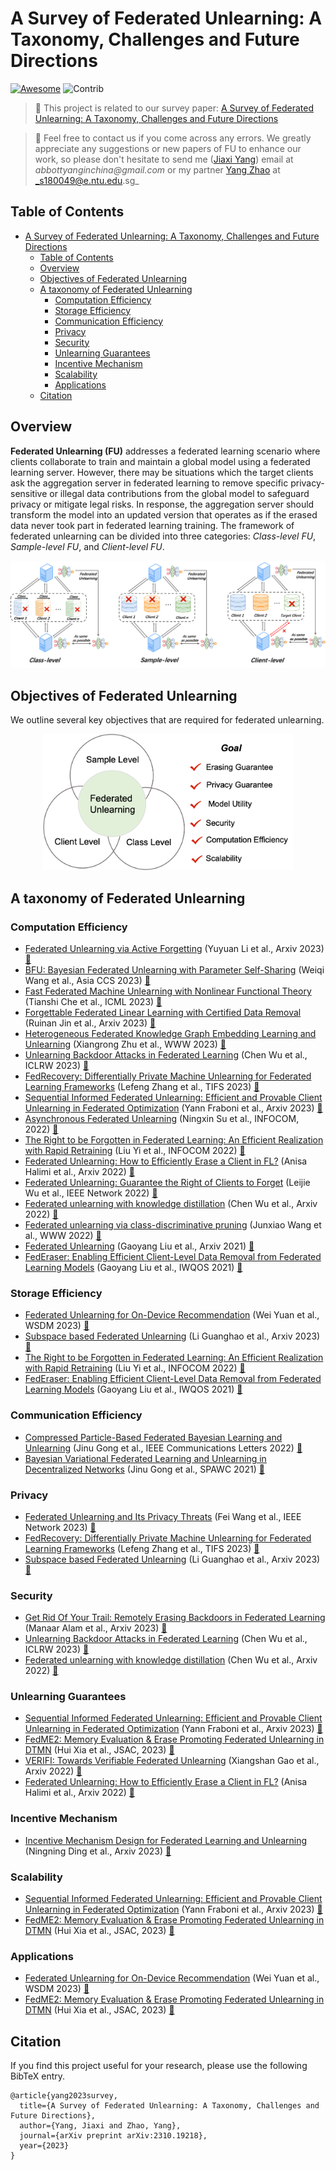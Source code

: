 # A Survey of Federated Unlearning: A Taxonomy, Challenges and Future Directions

[![Awesome](https://cdn.rawgit.com/sindresorhus/awesome/d7305f38d29fed78fa85652e3a63e154dd8e8829/media/badge.svg)](https://github.com/abbottyanginchina/Awesome-Federated-Unlearning)
<img src="https://img.shields.io/badge/Contributions-Welcome-278ea5" alt="Contrib"/> 

> 📖 This project is related to our survey paper: 
<a href="https://arxiv.org/pdf/2310.19218.pdf">A Survey of Federated Unlearning: A Taxonomy, Challenges and Future Directions</a>

> 📧 Feel free to contact us if you come across any errors. We greatly appreciate any suggestions or new papers of FU to enhance our work, so please don't hesitate to send me (<a href="https://abbottyanginchina.github.io">Jiaxi Yang</a>) email at _abbottyanginchina@gmail.com_ or my partner <a href="https://scholar.google.com/citations?user=JEG76EoAAAAJ&hl=zh-CN&oi=sra">Yang Zhao</a> at _s180049@e.ntu.edu.sg_

## Table of Contents
- [A Survey of Federated Unlearning: A Taxonomy, Challenges and Future Directions](#a-survey-of-federated-unlearning-a-taxonomy-challenges-and-future-directions)
  - [Table of Contents](#table-of-contents)
  - [Overview](#overview)
  - [Objectives of Federated Unlearning](#objectives-of-federated-unlearning)
  - [A taxonomy of Federated Unlearning](#a-taxonomy-of-federated-unlearning)
    - [Computation Efficiency](#computation-efficiency)
    - [Storage Efficiency](#storage-efficiency)
    - [Communication Efficiency](#communication-efficiency)
    - [Privacy](#privacy)
    - [Security](#security)
    - [Unlearning Guarantees](#unlearning-guarantees)
    - [Incentive Mechanism](#incentive-mechanism)
    - [Scalability](#scalability)
    - [Applications](#applications)
  - [Citation](#citation)


## Overview
**Federated Unlearning (FU)** addresses a federated learning scenario where clients collaborate to train and maintain a global model using a federated learning server. However, there may be situations which the target clients ask the aggregation server in federated learning to remove specific privacy-sensitive or illegal data contributions from the global model to safeguard privacy or mitigate legal risks. In response, the aggregation server should transform the model into an updated version that operates as if the erased data never took part in federated learning training. The framework of federated unlearning can be divided into three categories: _Class-level FU_, _Sample-level FU_, and _Client-level FU_.

![Paper Structure](./assets/FU.png)

## Objectives of Federated Unlearning
We outline several key objectives that are required for federated unlearning.

<div style="text-align:center; width:100%">
    <img src="./assets/category.png" width="400">
</div>


## A taxonomy of Federated Unlearning
### Computation Efficiency
+ [Federated Unlearning via Active Forgetting](https://arxiv.org/pdf/2307.03363.pdf) (Yuyuan Li et al., Arxiv 2023) [:book:](./citations/li2023federated.txt)
+ [BFU: Bayesian Federated Unlearning with Parameter Self-Sharing](https://dl.acm.org/doi/pdf/10.1145/3579856.3590327) (Weiqi Wang et al., Asia CCS 2023) [:book:](./citations/wang2023bfu.txt)
+ [Fast Federated Machine Unlearning with Nonlinear Functional Theory](https://openreview.net/pdf?id=6wQKmKiDHw) (Tianshi Che et al., ICML 2023) [:book:](./citations/che2023fast.txt)
+ [Forgettable Federated Linear Learning with
Certified Data Removal](https://arxiv.org/pdf/2306.02216.pdf) (Ruinan Jin et al., Arxiv 2023) [:book:](./citations/jin2023forgettable.txt)
+ [Heterogeneous Federated Knowledge Graph Embedding Learning and Unlearning](https://arxiv.org/pdf/2302.02069.pdf) (Xiangrong Zhu et al., WWW 2023) [:book:](./citations/zhu2023heterogeneous.txt)
+ [Unlearning Backdoor Attacks in Federated Learning](https://openreview.net/pdf?id=UnSZDmsFdxo) (Chen Wu et al., ICLRW 2023) [:book:](./citations/wu2023unlearning.txt)
+ [FedRecovery: Differentially Private Machine Unlearning for Federated Learning Frameworks](https://ieeexplore.ieee.org/abstract/document/10189868/) (Lefeng Zhang et al., TIFS 2023) [:book:](./citations/zhang2023fedrecovery.txt)
+ [Sequential Informed Federated Unlearning: Efficient and Provable Client Unlearning in Federated Optimization](https://arxiv.org/pdf/2211.11656.pdf) (Yann Fraboni et al., Arxiv 2023) [:book:](./citations/fraboni2022sequential.txt)
+ [Asynchronous Federated Unlearning](https://ningxinsu.github.io/assets/infocom23.pdf) (Ningxin Su et al., INFOCOM, 2022) [:book:](./citations/su2023asynchronous.txt)
+ [The Right to be Forgotten in Federated Learning: An Efficient Realization with Rapid Retraining](https://arxiv.org/pdf/2203.07320.pdf) (Liu Yi et al., INFOCOM 2022) [:book:](./citations/liu2022right.txt)
+ [Federated Unlearning: How to Efficiently Erase a Client in FL?](https://arxiv.org/pdf/2207.05521.pdf) (Anisa Halimi et al., Arxiv 2022) [:book:](./citations/halimi2022federated.txt)
+ [Federated Unlearning: Guarantee the Right of Clients to Forget](https://ieeexplore.ieee.org/stamp/stamp.jsp?tp=&arnumber=9964015) (Leijie Wu et al., IEEE Network 2022) [:book:](./citations/wu2022federated.txt)
+ [Federated unlearning with knowledge distillation](https://arxiv.org/pdf/2201.09441.pdf) (Chen Wu et al., Arxiv 2022) [:book:](./citations/wu2022federated.txt)
+ [Federated unlearning via class-discriminative pruning](https://arxiv.org/pdf/2110.11794.pdf) (Junxiao Wang et al., WWW 2022) [:book:](./citations/wang2022federated.txt)
+ [Federated Unlearning](https://arxiv.org/pdf/2012.13891.pdf) (Gaoyang Liu et al., Arxiv 2021) [:book:](./citations/liu2020federated.txt)
+ [FedEraser: Enabling Efficient Client-Level Data Removal from Federated Learning Models](https://ieeexplore.ieee.org/abstract/document/9521274) (Gaoyang Liu et al., IWQOS 2021) [:book:](./citations/liu2021federaser.txt)




### Storage Efficiency
+ [Federated Unlearning for On-Device Recommendation](https://arxiv.org/pdf/2210.10958.pdf) (Wei Yuan et al., WSDM 2023) [:book:](./citations/yuan2023federated.txt)
+ [Subspace based Federated Unlearning](https://arxiv.org/pdf/2302.12448.pdf) (Li Guanghao et al., Arxiv 2023) [:book:](./citations/li2023subspace.txt)
+ [The Right to be Forgotten in Federated Learning: An Efficient Realization with Rapid Retraining](https://arxiv.org/pdf/2203.07320.pdf) (Liu Yi et al., INFOCOM 2022) [:book:](./citations/liu2022right.txt)
+ [FedEraser: Enabling Efficient Client-Level Data Removal from Federated Learning Models](https://ieeexplore.ieee.org/abstract/document/9521274) (Gaoyang Liu et al., IWQOS 2021) [:book:](./citations/liu2021federaser.txt)

### Communication Efficiency
+ [Compressed Particle-Based Federated Bayesian Learning and Unlearning](https://arxiv.org/pdf/2209.07267.pdf) (Jinu Gong et al., IEEE Communications Letters 2022) [:book:](./citations/gong2022compressed.txt)
+ [Bayesian Variational Federated Learning and
Unlearning in Decentralized Networks](https://arxiv.org/pdf/2104.03834.pdf) (Jinu Gong et al.,  SPAWC 2021) [:book:]()

### Privacy
+ [Federated Unlearning and Its Privacy Threats](https://ieeexplore.ieee.org/abstract/document/10148937) (Fei Wang et al., IEEE Network 2023) [:book:](./citations/wang2023federated.txt)
+ [FedRecovery: Differentially Private Machine Unlearning for Federated Learning Frameworks](https://ieeexplore.ieee.org/abstract/document/10189868/) (Lefeng Zhang et al., TIFS 2023) [:book:](./citations/zhang2023fedrecovery.txt)
+ [Subspace based Federated Unlearning](https://arxiv.org/pdf/2302.12448.pdf) (Li Guanghao et al., Arxiv 2023) [:book:](./citations/li2023subspace.txt)

### Security
+ [Get Rid Of Your Trail: Remotely Erasing Backdoors in Federated Learning](https://arxiv.org/pdf/2304.10638.pdf) (Manaar Alam et al., Arxiv 2023) [:book:](./citations/alam2023get.txt)
+ [Unlearning Backdoor Attacks in Federated Learning](https://openreview.net/pdf?id=UnSZDmsFdxo) (Chen Wu et al., ICLRW 2023) [:book:](./citations/wu2023unlearning.txt)
+ [Federated unlearning with knowledge distillation](https://arxiv.org/pdf/2201.09441.pdf) (Chen Wu et al., Arxiv 2022) [:book:](./citations/wu2022federated.txt)

### Unlearning Guarantees
+ [Sequential Informed Federated Unlearning: Efficient and Provable Client Unlearning in Federated Optimization](https://arxiv.org/pdf/2211.11656.pdf) (Yann Fraboni et al., Arxiv 2023) [:book:](./citations/fraboni2022sequential.txt)
+ [FedME2: Memory Evaluation & Erase Promoting Federated Unlearning in DTMN](https://ieeexplore.ieee.org/abstract/document/10234397) (Hui Xia et al., JSAC, 2023) [:book:](./citations/xia2023fedme.txt)
+ [VERIFI: Towards Verifiable Federated Unlearning](https://arxiv.org/pdf/2205.12709.pdf) (Xiangshan Gao et al., Arxiv 2022) [:book:](./citations/gao2022verifi.txt)
+ [Federated Unlearning: How to Efficiently Erase a Client in FL?](https://arxiv.org/pdf/2207.05521.pdf) (Anisa Halimi et al., Arxiv 2022) [:book:](./citations/halimi2022federated.txt)

### Incentive Mechanism
+ [Incentive Mechanism Design for Federated Learning and Unlearning](https://arxiv.org/pdf/2308.12502.pdf) (Ningning Ding et al., Arxiv 2023) [:book:](./citations/ding2023incentive.txt)

### Scalability
+ [Sequential Informed Federated Unlearning: Efficient and Provable Client Unlearning in Federated Optimization](https://arxiv.org/pdf/2211.11656.pdf) (Yann Fraboni et al., Arxiv 2023) [:book:](./citations/fraboni2022sequential.txt)
+ [FedME2: Memory Evaluation & Erase Promoting Federated Unlearning in DTMN](https://ieeexplore.ieee.org/abstract/document/10234397) (Hui Xia et al., JSAC, 2023) [:book:](./citations/xia2023fedme.txt)

### Applications
+ [Federated Unlearning for On-Device Recommendation](https://arxiv.org/pdf/2210.10958.pdf) (Wei Yuan et al., WSDM 2023) [:book:](./citations/yuan2023federated.txt)
+ [FedME2: Memory Evaluation & Erase Promoting Federated Unlearning in DTMN](https://ieeexplore.ieee.org/abstract/document/10234397) (Hui Xia et al., JSAC, 2023) [:book:](./citations/xia2023fedme.txt)


## Citation
If you find this project useful for your research, please use the following BibTeX entry.
```
@article{yang2023survey,
  title={A Survey of Federated Unlearning: A Taxonomy, Challenges and Future Directions},
  author={Yang, Jiaxi and Zhao, Yang},
  journal={arXiv preprint arXiv:2310.19218},
  year={2023}
}
```

